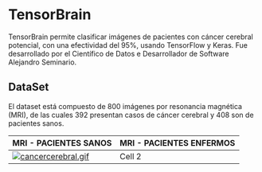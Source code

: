 # TensorBrain

TensorBrain permite clasificar imágenes de pacientes con cáncer cerebral potencial, con una efectividad del 95%, usando TensorFlow y Keras. Fue desarrollado por el Científico de Datos e Desarrollador de Software Alejandro Seminario.

## DataSet
El dataset está compuesto de 800 imágenes por resonancia magnética (MRI), de las cuales 392 presentan casos de cáncer cerebral y 408 son de pacientes sanos.


| MRI - PACIENTES SANOS | MRI - PACIENTES ENFERMOS |
|----------|----------|
| [![cancercerebral.gif](https://i.postimg.cc/RVf8MjYH/ezgif-com-optimize.gif)](https://postimg.cc/tYqDkmpq)  | Cell 2   |

